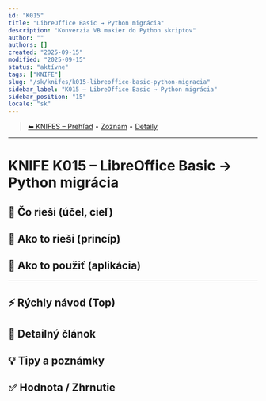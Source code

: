 ```yaml
---
id: "K015"
title: "LibreOffice Basic → Python migrácia"
description: "Konverzia VB makier do Python skriptov"
author: ""
authors: []
created: "2025-09-15"
modified: "2025-09-15"
status: "aktívne"
tags: ["KNIFE"]
slug: "/sk/knifes/k015-libreoffice-basic-python-migracia"
sidebar_label: "K015 – LibreOffice Basic → Python migrácia"
sidebar_position: "15"
locale: "sk"
---
```

<!-- body:start -->

<!-- nav:knifes -->
> [⬅ KNIFES – Prehľad](../KNIFEsOverview.md) • [Zoznam](../KNIFE_Overview_List.md) • [Detaily](../KNIFE_Overview_Details.md)
---
# KNIFE K015 – LibreOffice Basic → Python migrácia

## 🎯 Čo rieši (účel, cieľ)

## 🧩 Ako to rieši (princíp)

## 🧪 Ako to použiť (aplikácia)

---

## ⚡ Rýchly návod (Top)

## 📜 Detailný článok

## 💡 Tipy a poznámky

## ✅ Hodnota / Zhrnutie
